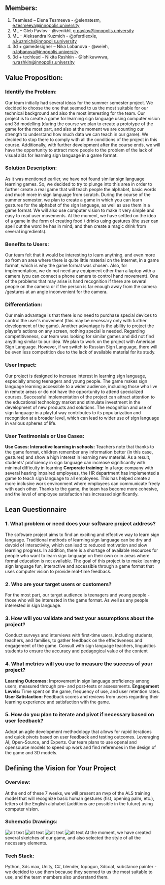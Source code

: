 ## **Members:**

1) Teamlead – Elena Tesmeeva - @elenatesm,  e.tesmeeva@innopolis.university
2) ML – Gleb Pavlov - @venikhl, g.pavlov@innopolis.university
3) ML – Aleksandra Kuzmich - @pferdlexxie, a.kuzmich@innopolis.university
4) 3d + gamedesigner – Nika Lobanova - @weieh, n.lobanova@innopolis.university
5) 3d + techlead – Nikita Rashkin - @Ishikawwwa, n.rashkin@innopolis.university


## Value Proposition:

###	Identify the Problem: 
Our team initially had several ideas for the summer semester project. We decided to choose the one that seemed to us the most suitable for our technical background and also the most interesting for the team. Our project is to create a game for learning sign language using computer vision and 3d modelling (during the course we plan to create a prototype of the game for the most part, and also at the moment we are counting our strength to understand how much data we can teach in our game). We decided to stop there to comply with all the conditions of the project in this course. Additionally, with further development after the course ends, we will have the opportunity to attract more people to the problem of the lack of visual aids for learning sign language in a game format.

###	Solution Description:
As it was mentioned earlier, we have not found similar sign language learning games. So, we decided to try to plunge into this area in order to further create a real game that will teach people the alphabet, basic words and much more in sign language from scratch. During the course of the summer semester, we plan to create a game in which you can learn gestures for the alphabet of the sign language, as well as use them in a game format. We will also use computer vision to make it very simple and easy to read user movements. At the moment, we have settled on the idea of a game in the form of creating food / drinks using gestures (the user can spell out the word he has in mind, and then create a magic drink from several ingredients).

###	Benefits to Users:
Our team felt that it would be interesting to learn anything, and even more so from an area where there is quite little material on the Internet, in a game format, which is why the game format was chosen. Also, for implementation, we do not need any equipment other than a laptop with a camera (you can connect a phone camera to control hand movement). One of the problems that may arise is hand recognition if there are several people on the camera or if the person is far enough away from the camera /gestures at an angle inconvenient for the camera.

###	Differentiation:
Our main advantage is that there is no need to purchase special devices to control the user's movement (this may be necessary only with further development of the game). Another advantage is the ability to project the player's actions on any screen, nothing special is needed. 
Regarding competitiveness, our team was looking for similar games and did not find anything similar to our idea. We plan to work on the project with American Sign Language. However, if we switch to Russian Sign Language, there will be even less competition due to the lack of available material for its study.

###	User Impact:
Our project is designed to increase interest in learning sign language, especially among teenagers and young people. 
The game makes sign language learning accessible to a wider audience, including those who live in remote areas or do not have the opportunity to attend specialized courses. 
Successful implementation of the project can attract attention to the educational technology market and stimulate investment in the development of new products and solutions.
The recognition and use of sign language in a playful way contributes to its popularization and recognition at a broader level, which can lead to wider use of sign language in various spheres of life.

###	User Testimonials or Use Cases:
**Use Cases:**
**Interactive learning in schools:** Teachers note that thanks to the game format, children remember any information better (in this case, gestures) and show a high interest in learning new material. As a result, students' proficiency in sign language can increase significantly with minimal difficulty in learning
**Corporate training:** In a large company with several hearing impaired employees, the HR department has implemented a game to teach sign language to all employees. This has helped create a more inclusive work environment where employees can communicate freely with each other. Thanks to the game, the team has become more cohesive, and the level of employee satisfaction has increased significantly.

## Lean Questionnaire

### 1.	What problem or need does your software project address?
The software project aims to find an exciting and effective way to learn sign language. Traditional methods of learning sign language can be dry and devoid of interactivity, which can lead to reduced motivation and slow learning progress. In addition, there is a shortage of available resources for people who want to learn sign language on their own or in areas where formal education is not available. The goal of this project is to make learning sign language fun, interactive and accessible through a game format that uses computer vision to provide real-time feedback.

### 2.	Who are your target users or customers?
For the most part, our target audience is teenagers and young people - those who will be interested in the game format. As well as any people interested in sign language.

### 3.	How will you validate and test your assumptions about the project?
Conduct surveys and interviews with first-time users, including students, teachers, and families, to gather feedback on the effectiveness and engagement of the game.
Consult with sign language teachers, linguistics students to ensure the accuracy and pedagogical value of the content

### 4.	What metrics will you use to measure the success of your project?
**Learning Outcomes:** Improvement in sign language proficiency among users, measured through pre- and post-tests or assessments.
**Engagement Levels:** Time spent on the game, frequency of use, and user retention rates.
**User Satisfaction:** Feedback scores and reviews from users regarding their learning experience and satisfaction with the game.

### 5.	How do you plan to iterate and pivot if necessary based on user feedback?
Adopt an agile development methodology that allows for rapid iterations and quick pivots based on user feedback and testing outcomes.
Leveraging AI, Open-Source, and Experts.
Our team plans to use openal and opensource models to speed up work and find references in the design of the game and 3D models.

## Defining the Vision for Your Project
###	Overview: 
At the end of these 7 weeks, we will present an mvp of the ALS training model that will recognize basic human gestures (fist, opening palm, etc.), letters of the English alphabet (additions are possible in the future) using computer vision.

### Schematic Drawings: 
![alt text](./sign_ature_cocktail_week1_1.jpg)
![alt text](./sign_ature_cocktail_week1_2.jpg)
![alt text](./sign_ature_cocktail_week1_3.jpg)
![alt text](./sign_ature_cocktail_week1_4.jpg)
At the moment, we have created several sketches of our game, and also selected the style of all the necessary elements.

### Tech Stack: 
Python, 3ds max, Unity, С#, blender, topogun, 3dcoat, substance painter - we decided to use them because they seemed to us the most suitable to use, and the team members also understand them.


